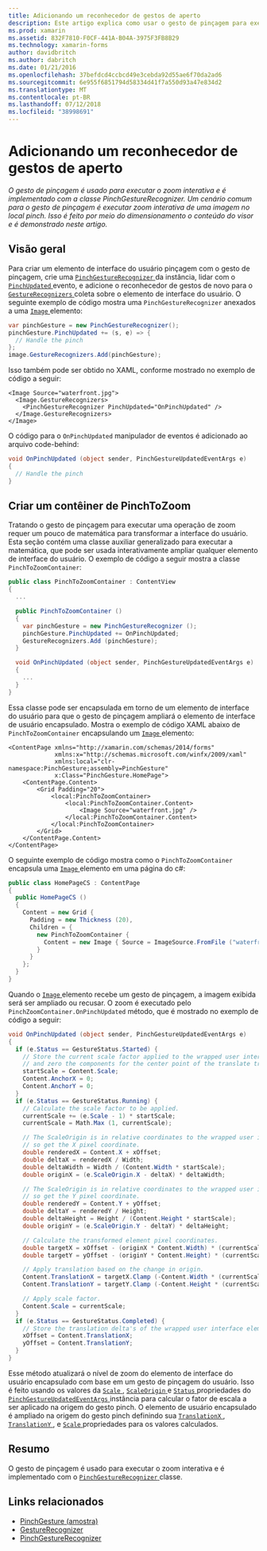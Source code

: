 ```yaml
---
title: Adicionando um reconhecedor de gestos de aperto
description: Este artigo explica como usar o gesto de pinçagem para executar o zoom interativa de uma imagem no local pinch.
ms.prod: xamarin
ms.assetid: 832F7810-F0CF-441A-B04A-3975F3FB8B29
ms.technology: xamarin-forms
author: davidbritch
ms.author: dabritch
ms.date: 01/21/2016
ms.openlocfilehash: 37befdcd4ccbcd49e3cebda92d55ae6f70da2ad6
ms.sourcegitcommit: 6e955f6851794d58334d41f7a550d93a47e834d2
ms.translationtype: MT
ms.contentlocale: pt-BR
ms.lasthandoff: 07/12/2018
ms.locfileid: "38998691"
---
```

# <a name="adding-a-pinch-gesture-recognizer"></a>Adicionando um reconhecedor de gestos de aperto

_O gesto de pinçagem é usado para executar o zoom interativa e é implementado com a classe PinchGestureRecognizer. Um cenário comum para o gesto de pinçagem é executar zoom interativa de uma imagem no local pinch. Isso é feito por meio do dimensionamento o conteúdo do visor e é demonstrado neste artigo._

## <a name="overview"></a>Visão geral

Para criar um elemento de interface do usuário pinçagem com o gesto de pinçagem, crie uma [ `PinchGestureRecognizer` ](xref:Xamarin.Forms.PinchGestureRecognizer) da instância, lidar com o [ `PinchUpdated` ](xref:Xamarin.Forms.PinchGestureRecognizer.PinchUpdated) evento, e adicione o reconhecedor de gestos de novo para o [ `GestureRecognizers` ](xref:Xamarin.Forms.View.GestureRecognizers) coleta sobre o elemento de interface do usuário. O seguinte exemplo de código mostra uma `PinchGestureRecognizer` anexados a uma [ `Image` ](xref:Xamarin.Forms.Image) elemento:

```csharp
var pinchGesture = new PinchGestureRecognizer();
pinchGesture.PinchUpdated += (s, e) => {
  // Handle the pinch
};
image.GestureRecognizers.Add(pinchGesture);
```

Isso também pode ser obtido no XAML, conforme mostrado no exemplo de código a seguir:

```xaml
<Image Source="waterfront.jpg">
  <Image.GestureRecognizers>
    <PinchGestureRecognizer PinchUpdated="OnPinchUpdated" />
  </Image.GestureRecognizers>
</Image>
```

O código para o `OnPinchUpdated` manipulador de eventos é adicionado ao arquivo code-behind:

```csharp
void OnPinchUpdated (object sender, PinchGestureUpdatedEventArgs e)
{
  // Handle the pinch
}
```

## <a name="creating-a-pinchtozoom-container"></a>Criar um contêiner de PinchToZoom

Tratando o gesto de pinçagem para executar uma operação de zoom requer um pouco de matemática para transformar a interface do usuário. Esta seção contém uma classe auxiliar generalizado para executar a matemática, que pode ser usada interativamente ampliar qualquer elemento de interface do usuário. O exemplo de código a seguir mostra a classe `PinchToZoomContainer`:

```csharp
public class PinchToZoomContainer : ContentView
{
  ...

  public PinchToZoomContainer ()
  {
    var pinchGesture = new PinchGestureRecognizer ();
    pinchGesture.PinchUpdated += OnPinchUpdated;
    GestureRecognizers.Add (pinchGesture);
  }

  void OnPinchUpdated (object sender, PinchGestureUpdatedEventArgs e)
  {
    ...
  }
}
```

Essa classe pode ser encapsulada em torno de um elemento de interface do usuário para que o gesto de pinçagem ampliará o elemento de interface de usuário encapsulado. Mostra o exemplo de código XAML abaixo de `PinchToZoomContainer` encapsulando um [ `Image` ](xref:Xamarin.Forms.Image) elemento:

```xaml
<ContentPage xmlns="http://xamarin.com/schemas/2014/forms"
             xmlns:x="http://schemas.microsoft.com/winfx/2009/xaml"
             xmlns:local="clr-namespace:PinchGesture;assembly=PinchGesture"
             x:Class="PinchGesture.HomePage">
    <ContentPage.Content>
        <Grid Padding="20">
            <local:PinchToZoomContainer>
                <local:PinchToZoomContainer.Content>
                    <Image Source="waterfront.jpg" />
                </local:PinchToZoomContainer.Content>
            </local:PinchToZoomContainer>
        </Grid>
    </ContentPage.Content>
</ContentPage>
```

O seguinte exemplo de código mostra como o `PinchToZoomContainer` encapsula uma [ `Image` ](xref:Xamarin.Forms.Image) elemento em uma página do c#:

```csharp
public class HomePageCS : ContentPage
{
  public HomePageCS ()
  {
    Content = new Grid {
      Padding = new Thickness (20),
      Children = {
        new PinchToZoomContainer {
          Content = new Image { Source = ImageSource.FromFile ("waterfront.jpg") }
        }
      }
    };
  }
}
```

Quando o [ `Image` ](xref:Xamarin.Forms.Image) elemento recebe um gesto de pinçagem, a imagem exibida será ser ampliado ou recusar. O zoom é executado pelo `PinchZoomContainer.OnPinchUpdated` método, que é mostrado no exemplo de código a seguir:

```csharp
void OnPinchUpdated (object sender, PinchGestureUpdatedEventArgs e)
{
  if (e.Status == GestureStatus.Started) {
    // Store the current scale factor applied to the wrapped user interface element,
    // and zero the components for the center point of the translate transform.
    startScale = Content.Scale;
    Content.AnchorX = 0;
    Content.AnchorY = 0;
  }
  if (e.Status == GestureStatus.Running) {
    // Calculate the scale factor to be applied.
    currentScale += (e.Scale - 1) * startScale;
    currentScale = Math.Max (1, currentScale);

    // The ScaleOrigin is in relative coordinates to the wrapped user interface element,
    // so get the X pixel coordinate.
    double renderedX = Content.X + xOffset;
    double deltaX = renderedX / Width;
    double deltaWidth = Width / (Content.Width * startScale);
    double originX = (e.ScaleOrigin.X - deltaX) * deltaWidth;

    // The ScaleOrigin is in relative coordinates to the wrapped user interface element,
    // so get the Y pixel coordinate.
    double renderedY = Content.Y + yOffset;
    double deltaY = renderedY / Height;
    double deltaHeight = Height / (Content.Height * startScale);
    double originY = (e.ScaleOrigin.Y - deltaY) * deltaHeight;

    // Calculate the transformed element pixel coordinates.
    double targetX = xOffset - (originX * Content.Width) * (currentScale - startScale);
    double targetY = yOffset - (originY * Content.Height) * (currentScale - startScale);

    // Apply translation based on the change in origin.
    Content.TranslationX = targetX.Clamp (-Content.Width * (currentScale - 1), 0);
    Content.TranslationY = targetY.Clamp (-Content.Height * (currentScale - 1), 0);

    // Apply scale factor.
    Content.Scale = currentScale;
  }
  if (e.Status == GestureStatus.Completed) {
    // Store the translation delta's of the wrapped user interface element.
    xOffset = Content.TranslationX;
    yOffset = Content.TranslationY;
  }
}
```

Esse método atualizará o nível de zoom do elemento de interface do usuário encapsulado com base em um gesto de pinçagem do usuário. Isso é feito usando os valores da [ `Scale` ](xref:Xamarin.Forms.PinchGestureUpdatedEventArgs.Scale), [ `ScaleOrigin` ](xref:Xamarin.Forms.PinchGestureUpdatedEventArgs.ScaleOrigin) e [ `Status` ](xref:Xamarin.Forms.PinchGestureUpdatedEventArgs.Status) propriedades do [ `PinchGestureUpdatedEventArgs` ](xref:Xamarin.Forms.PinchGestureUpdatedEventArgs) instância para calcular o fator de escala a ser aplicado na origem do gesto pinch. O elemento de usuário encapsulado é ampliado na origem do gesto pinch definindo sua [ `TranslationX` ](xref:Xamarin.Forms.VisualElement.TranslationX), [ `TranslationY` ](xref:Xamarin.Forms.VisualElement.TranslationY), e [ `Scale` ](xref:Xamarin.Forms.VisualElement.Scale) propriedades para os valores calculados.

## <a name="summary"></a>Resumo

O gesto de pinçagem é usado para executar o zoom interativa e é implementado com o [ `PinchGestureRecognizer` ](xref:Xamarin.Forms.PinchGestureRecognizer) classe.


## <a name="related-links"></a>Links relacionados

- [PinchGesture (amostra)](https://developer.xamarin.com/samples/xamarin-forms/WorkingWithGestures/PinchGesture/)
- [GestureRecognizer](xref:Xamarin.Forms.GestureRecognizer)
- [PinchGestureRecognizer](xref:Xamarin.Forms.PinchGestureRecognizer)
